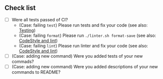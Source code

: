 ## Check list

* [ ] Were all tests passed of CI?
  * (Case: failing `test`) Please run tests and fix your code (see also: [Testing](https://github.com/unkontributors/super_unko/blob/master/README.md#testing))
  * (Case: failing `format`) Please run `./linter.sh format-save` (see also: [CodeStyle and lint](https://github.com/unkontributors/super_unko/blob/master/README.md#codestyle-and-lint))
  * (Case: failing `lint`) Please run linter and fix your code (see also: [CodeStyle and lint](https://github.com/unkontributors/super_unko/blob/master/README.md#codestyle-and-lint))
* [ ] (Case: adding new command) Were you added tests of your new commads?
* [ ] (Case: adding new command) Were you added descriptions of your new commands to README?
